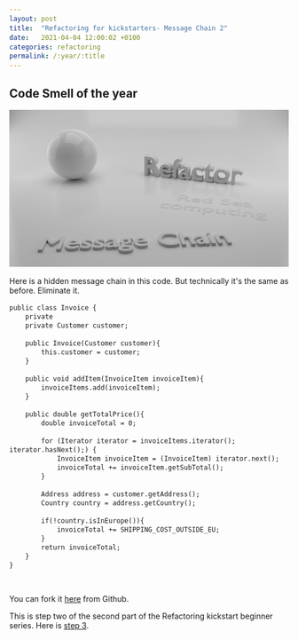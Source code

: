 ```yaml
---
layout: post
title:  "Refactoring for kickstarters- Message Chain 2"
date:   2021-04-04 12:00:02 +0100
categories: refactoring
permalink: /:year/:title
---
```


## Code Smell of the year

![Message Chain](../images/Refactoring/Refactor-message-chain.png)
<br>

Here is a hidden message chain in this code. But technically it's the same as before.
Eliminate it.
<br>

    public class Invoice {
        private 
        private Customer customer;
    
        public Invoice(Customer customer){
            this.customer = customer;
        }
    
        public void addItem(InvoiceItem invoiceItem){
            invoiceItems.add(invoiceItem);
        }

        public double getTotalPrice(){ 
            double invoiceTotal = 0;

            for (Iterator iterator = invoiceItems.iterator(); iterator.hasNext();) {
                InvoiceItem invoiceItem = (InvoiceItem) iterator.next();
                invoiceTotal += invoiceItem.getSubTotal();
            }

            Address address = customer.getAddress();
            Country country = address.getCountry();

            if(!country.isInEurope()){
                invoiceTotal += SHIPPING_COST_OUTSIDE_EU;
            }
            return invoiceTotal;
        }
    }   

<br>

You can fork it [here](https://github.com/redseacomputing/Refactoring_MessageChain2) from Github.

This is step two of the second part of the Refactoring kickstart beginner series. Here is [step 3](https://redseacomputing.github.io/2021/Refactoring2-3-data-class).